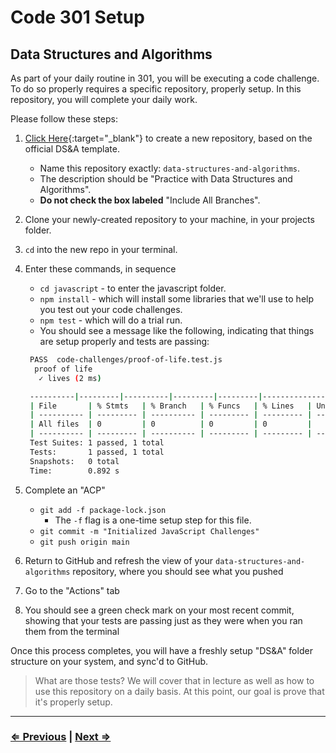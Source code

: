 # Code 301 Setup

## Data Structures and Algorithms

As part of your daily routine in 301, you will be executing a code challenge. To do so properly requires a specific repository, properly setup. In this repository, you will complete your daily work.

Please follow these steps:

1. [Click Here](https://github.com/codefellows/data-structures-and-algorithms/generate){:target="_blank"} to create a new repository, based on the official DS&A template.
   - Name this repository exactly: `data-structures-and-algorithms`.
   - The description should be "Practice with Data Structures and Algorithms".
   - **Do not check the box labeled** "Include All Branches".
1. Clone your newly-created repository to your machine, in your projects folder.
1. `cd` into the new repo in your terminal.
1. Enter these commands, in sequence
   - `cd javascript` - to enter the javascript folder.
   - `npm install` - which will install some libraries that we'll use to help you test out your code challenges.
   - `npm test` - which will do a trial run.
   - You should see a message like the following, indicating that things are setup properly and tests are passing:

   ```bash
    PASS  code-challenges/proof-of-life.test.js
     proof of life
      ✓ lives (2 ms)

    ----------|---------|----------|---------|---------|-------------------
    | File       | % Stmts   | % Branch   | % Funcs   | % Lines   | Uncovered Line #s   |
    | ---------- | --------- | ---------- | --------- | --------- | ------------------- |
    | All files  | 0         | 0          | 0         | 0         |
    | ---------- | --------- | ---------- | --------- | --------- | ------------------- |
    Test Suites: 1 passed, 1 total
    Tests:       1 passed, 1 total
    Snapshots:   0 total
    Time:        0.892 s
   ```

1. Complete an "ACP"
   - `git add -f package-lock.json`
       - The `-f` flag is a one-time setup step for this file.
   - `git commit -m "Initialized JavaScript Challenges"`
   - `git push origin main`
1. Return to GitHub and refresh the view of your `data-structures-and-algorithms` repository, where you should see what you pushed
1. Go to the "Actions" tab
1. You should see a green check mark on your most recent commit, showing that your tests are passing just as they were when you ran them from the terminal

Once this process completes, you will have a freshly setup "DS&A" folder structure on your system, and sync'd to GitHub.

> What are those tests? We will cover that in lecture as well as how to use this repository on a daily basis. At this point, our goal is prove that it's properly setup.

---

### [⇐ Previous](./1-database) | [Next ⇒](./3-eslint-config)
